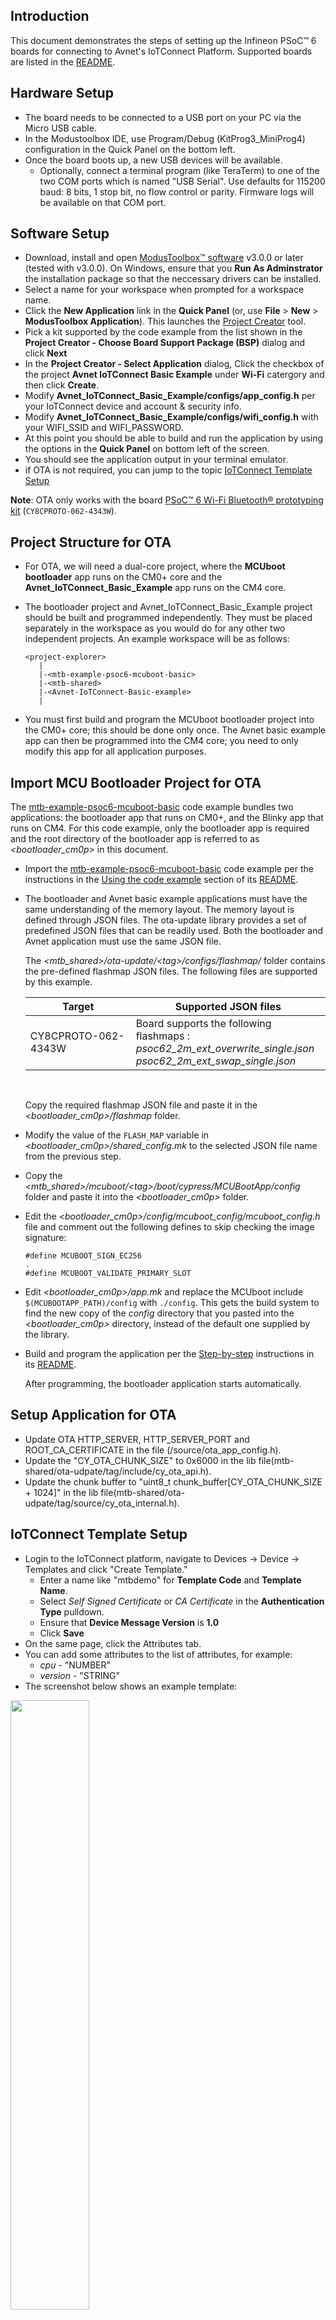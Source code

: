 ## Introduction

This document demonstrates the steps of setting up the Infineon PSoC&trade; 6 boards
for connecting to Avnet's IoTConnect Platform. Supported boards are listed in the [README](https://github.com/avnet-iotconnect/iotc-modustoolbox-example/blob/main/README.md).

## Hardware Setup

* The board needs to be connected to a USB port on your PC via the Micro USB cable.
* In the Modustoolbox IDE, use Program/Debug (KitProg3_MiniProg4) configuration in the Quick Panel on the bottom left.
* Once the board boots up, a new USB devices will be available. 
  * Optionally, connect a terminal program (like TeraTerm) to one of the two COM ports
which is named "USB Serial". Use defaults for 115200 baud: 8 bits, 1 stop bit, no flow control or parity. 
Firmware logs will be available on that COM port. 


## Software Setup
- Download, install and open [ModusToolbox&trade; software](https://www.cypress.com/products/modustoolbox-software-environment) v3.0.0 or later (tested with v3.0.0). On Windows, ensure that you **Run As Adminstrator** the installation package so that the neccessary drivers can be installed.
- Select a name for your workspace when prompted for a workspace name.
- Click the **New Application** link in the **Quick Panel** (or, use **File** > **New** > **ModusToolbox Application**). This launches the [Project Creator](https://www.cypress.com/ModusToolboxProjectCreator) tool.
- Pick a kit supported by the code example from the list shown in the **Project Creator - Choose Board Support Package (BSP)** dialog and click **Next**
- In the **Project Creator - Select Application** dialog, Click the checkbox of the project **Avnet IoTConnect Basic Example** under **Wi-Fi** catergory and then click **Create**. 
- Modify **Avnet_IoTConnect_Basic_Example/configs/app_config.h** per your IoTConnect device and account & security info.
- Modify **Avnet_IoTConnect_Basic_Example/configs/wifi_config.h** with your WIFI_SSID and WIFI_PASSWORD.
- At this point you should be able to build and run the application by using the options in the **Quick Panel** on bottom left of the screen.   
- You should see the application output in your terminal emulator.
- if OTA is not required, you can jump to the topic [IoTConnect Template Setup](https://github.com/avnet-iotconnect/iotc-modustoolbox-example/blob/main/QUICKSTART_DEMO.md#iotconnect-template-setup)

**Note**: OTA only works with the board [PSoC&trade; 6 Wi-Fi Bluetooth&reg; prototyping kit](https://www.infineon.com/CY8CPROTO-062-4343W) (`CY8CPROTO-062-4343W`).

## Project Structure for OTA

* For OTA, we will need a dual-core project, where the **MCUboot bootloader** app runs on the CM0+ core and the **Avnet_IoTConnect_Basic_Example** app runs on the CM4 core.

* The bootloader project and Avnet_IoTConnect_Basic_Example project should be built and programmed independently. They must be placed separately in the workspace as you would do for any other two independent projects. An example workspace will be as follows:

   ```
   <project-explorer>
      |
      |-<mtb-example-psoc6-mcuboot-basic>
      |-<mtb-shared>
      |-<Avnet-IoTConnect-Basic-example>
      |
   ```

* You must first build and program the MCUboot bootloader project into the CM0+ core; this should be done only once. The Avnet basic example app can then be programmed into the CM4 core; you need to only modify this app for all application purposes.

## Import MCU Bootloader Project for OTA

The [mtb-example-psoc6-mcuboot-basic](https://github.com/Infineon/mtb-example-psoc6-mcuboot-basic) code example bundles two applications: the bootloader app that runs on CM0+, and the Blinky app that runs on CM4. For this code example, only the bootloader app is required and the root directory of the bootloader app is referred to as *\<bootloader_cm0p>* in this document.

* Import the [mtb-example-psoc6-mcuboot-basic](https://github.com/Infineon/mtb-example-psoc6-mcuboot-basic) code example per the instructions in the [Using the code example](https://github.com/Infineon/mtb-example-psoc6-mcuboot-basic#using-the-code-example) section of its [README](https://github.com/Infineon/mtb-example-psoc6-mcuboot-basic/blob/master/README.md).

* The bootloader and Avnet basic example applications must have the same understanding of the memory layout. The memory layout is defined through JSON files. The ota-update library provides a set of predefined JSON files that can be readily used. Both the bootloader and Avnet application must use the same JSON file.

   The *\<mtb_shared>/ota-update/\<tag>/configs/flashmap/* folder contains the pre-defined flashmap JSON files. The following files are supported by this example.

   Target      | Supported JSON files
   ----------- |----------------------------------
   CY8CPROTO-062-4343W <br> | Board supports the following flashmaps : <br> *psoc62_2m_ext_overwrite_single.json* <br> *psoc62_2m_ext_swap_single.json* <br> 


   <br>

   Copy the required flashmap JSON file and paste it in the *\<bootloader_cm0p>/flashmap* folder.

* Modify the value of the `FLASH_MAP` variable in  *\<bootloader_cm0p>/shared_config.mk* to the selected JSON file name from the previous step.

* Copy the *\<mtb_shared>/mcuboot/\<tag>/boot/cypress/MCUBootApp/config* folder and paste it into the *\<bootloader_cm0p>* folder.

* Edit the *\<bootloader_cm0p>/config/mcuboot_config/mcuboot_config.h* file and comment out the following defines to skip checking the image signature:

   ```
   #define MCUBOOT_SIGN_EC256
   .
   #define MCUBOOT_VALIDATE_PRIMARY_SLOT
   ```

* Edit *\<bootloader_cm0p>/app.mk* and replace the MCUboot include `$(MCUBOOTAPP_PATH)/config` with `./config`. This gets the build system to find the new copy of the *config* directory that you pasted into the *\<bootloader_cm0p>* directory, instead of the default one supplied by the library.

* Build and program the application per the [Step-by-step](https://github.com/Infineon/mtb-example-psoc6-mcuboot-basic#step-by-step-instructions) instructions in its [README](https://github.com/Infineon/mtb-example-psoc6-mcuboot-basic/blob/master/README.md).

    After programming, the bootloader application starts automatically.


## Setup Application for OTA

* Update OTA HTTP_SERVER, HTTP_SERVER_PORT and ROOT_CA_CERTIFICATE in the file (/source/ota_app_config.h).
* Update the "CY_OTA_CHUNK_SIZE" to 0x6000 in the lib file(mtb-shared/ota-udpate/tag/include/cy_ota_api.h).
* Update the chunk buffer to "uint8_t chunk_buffer[CY_OTA_CHUNK_SIZE + 1024]" in the lib file(mtb-shared/ota-udpate/tag/source/cy_ota_internal.h).

## IoTConnect Template Setup

* Login to the IoTConnect platform, navigate to Devices -> Device -> Templates and click "Create Template."
  * Enter a name like "mtbdemo" for **Template Code** and **Template Name**. 
  * Select *Self Signed Certificate* or *CA Certificate* in the **Authentication Type** pulldown.
  * Ensure that **Device Message Version** is **1.0**
  * Click **Save**
* On the same page, click the Attributes tab.
* You can add some attributes to the list of attributes, for example:
  * *cpu*  - "NUMBER"
  * *version*     - "STRING"
* The screenshot below shows an example template:

<img src="media/template.png" width="50%" height="50%" />


## Setting up the Device on IoTConnect
 
* Navigate to Device -> Device and click the **Create Device** button.
* Enter your device unique ID.
* Choose your entity where you will create the device.
* Select the Template that was created in a previous step.
* Enter the [fingerprint of your certificate](#Obtaining-the-Device-Certificate-Fingerprint). 
* Click **Save**.

<img src="media/iotc-device.png" width="50%" height="50%" />

## Setting up Firmware on IoTConnect for OTA

* Navigate to Device -> Device, click **Firmware** on the bottom panal.
* Upload the .bin format OTA firmware under your template and click **Save**.
* When pushing OTA update, click *Released* or *Draft* number under your template, the click the first "test OTA" icon as the image shown below.
* Select your "Device" and "Template", then click **Update** icon to push the OTA update to your board. IoTConnect will send your board the OTA packages and the info will show up on the log. 
* After a successful OTA, the board will restart itself and boot the new image as the log below.
```
APP CB OTA Session Complete
[F5] : [L2] : 0154 00:05:58.280 cy_ota_complete()   RESETTING NOW !!!! This takes a few minutes.
```
<img src="media/ota.png" width="50%" height="50%" />

## Appendix

### Obtaining the Device Certificate Fingerprint

This section outlines how to set up the device for IoTConnect Self Signed Certificate or CA Certificate authentication type.
Steps for other authentication types are out of scope for this guide.

* Obtain the fingerprint of device certificate.
   * Generate your certificate in PEM format.
   * The fingerprint of the certificate can be either SHA256 or SHA1.
   * You can execute ``` openssl x509 -noout -fingerprint -inform pem -in cert.pem ``` if openssl is installed.
   * The contents of *cert.pem* can be pasted into an online fingerprint calculator such as [this one](https://www.samltool.com/fingerprint.php). 

  
Note that publishing the device certificate or fingerprint online is not technically unsafe 
because the certificate must be paired by the private key derived data during authentication. 
The private key is securely stored on the device and cannot be accessed even programmatically.
The only information that may potentially "leak" by using a public web site in this fashion is the informational 
manufacturer data, including the device serial number. Below is a sample screenshot:

<img src="media/fingerprint.png" width="50%" height="50%" />